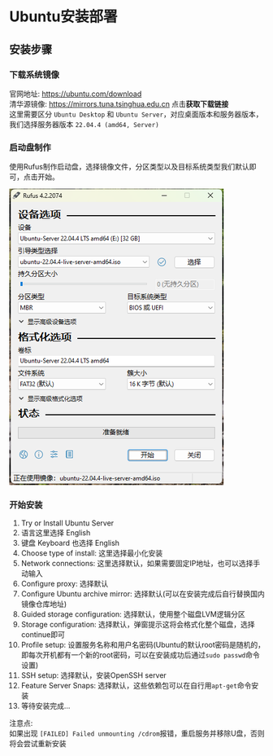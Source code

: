 # Ubuntu安装部署

## 安装步骤

### 下载系统镜像

官网地址: https://ubuntu.com/download  
清华源镜像: https://mirrors.tuna.tsinghua.edu.cn  点击**获取下载链接**  
这里需要区分 `Ubuntu Desktop` 和 `Ubuntu Server`，对应桌面版本和服务器版本，我们选择服务器版本 `22.04.4 (amd64, Server)`


### 启动盘制作

使用Rufus制作启动盘，选择镜像文件，分区类型以及目标系统类型我们默认即可，点击开始。

![Rufus](imgs/rufus.png)

### 开始安装

1. Try or Install Ubuntu Server
2. 语言这里选择 English
3. 键盘 Keyboard 也选择 English
4. Choose type of install: 这里选择最小化安装
5. Network connections: 这里选择默认，如果需要固定IP地址，也可以选择手动输入
6. Configure proxy: 选择默认
7. Configure Ubuntu archive mirror: 选择默认(可以在安装完成后自行替换国内镜像仓库地址)
8. Guided storage configuration: 选择默认，使用整个磁盘LVM逻辑分区
9. Storage configuration: 选择默认，弹窗提示这将会格式化整个磁盘，选择continue即可
10. Profile setup: 设置服务名称和用户名密码(Ubuntu的默认root密码是随机的，即每次开机都有一个新的root密码，可以在安装成功后通过`sudo passwd`命令设置)
11. SSH setup: 选择默认，安装OpenSSH server
12. Feature Server Snaps: 选择默认，这些依赖包可以在自行用`apt-get`命令安装
13. 等待安装完成...

注意点:  
如果出现 `[FAILED] Failed unmounting /cdrom`报错，重启服务并移除U盘，否则将会尝试重新安装